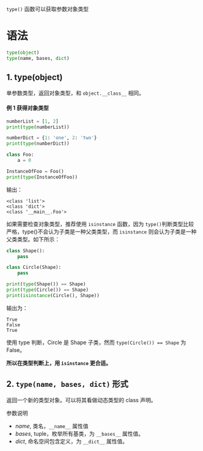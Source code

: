 `type()` 函数可以获取参数对象类型

# 语法

```python
type(object)
type(name, bases, dict)
```

## 1. type(object)
单参数类型，返回对象类型，和 `object.__class__` 相同。

#### 例 1 获得对象类型

```python
numberList = [1, 2]
print(type(numberList))

numberDict = {1: 'one', 2: 'two'}
print(type(numberDict))

class Foo:
    a = 0

InstanceOfFoo = Foo()
print(type(InstanceOfFoo))
```

输出：

```
<class 'list'>
<class 'dict'>
<class '__main__.Foo'>
```

如果需要检查对象类型，推荐使用 `isinstance` 函数，因为 `type()`判断类型比较严格，type()不会认为子类是一种父类类型，而 `isinstance` 则会认为子类是一种父类类型。如下所示：

```python
class Shape():
    pass

class Circle(Shape):
    pass

print(type(Shape()) == Shape)
print(type(Circle()) == Shape)
print(isinstance(Circle(), Shape))
```

输出为：

```
True
False
True
```

使用 type 判断，Circle 是 Shape 子类，然而 `type(Circle()) == Shape` 为 False。

**所以在类型判断上，用 `isinstance` 更合适。**


## 2. `type(name, bases, dict)` 形式
返回一个新的类型对象。可以将其看做动态类型的 class 声明。

参数说明
- *name*, 类名，`__name__` 属性值
- *bases*, tuple，枚举所有基类，为 `__bases__` 属性值。
- *dict*, 命名空间包含定义，为 `__dict__` 属性值。
